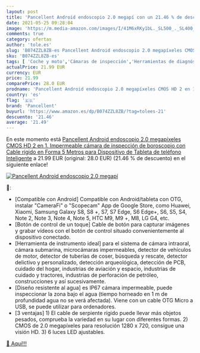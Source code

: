 ```yaml
---
layout: post
title: 'Pancellent Android endoscopio 2.0 megapí con un 21.46 % de descuento'
date: 2021-05-25 09:28:04
image: 'https://m.media-amazon.com/images/I/41M6xRKy1bL._SL500_._SL400_.jpg'
comments: true
category: ofertas
author: 'tole.es'
slug: 'B074ZZL8ZB-es Pancellent Android endoscopio 2.0 megapíxeles CMOS HD 2 en...'
sku: 'B074ZZL8ZB-es'
tags: [ 'Coche y moto','Cámaras de inspección','Herramientas de diagnóstico, test y medidores','Herramientas para coche','android','pancellent', ]
actualPrice: 21.99 EUR
currency: EUR
price: 21.99
comparePrice: 28.0 EUR
prodname: 'Pancellent Android endoscopio 2.0 megapíxeles CMOS HD 2 en 1. Impermeable cámara de inspección de boroscopio con Cable rígido en Forma  5 Metros  para Dispositivo de Tableta de teléfono Inteligente'
country: 'es'
flag: '🇪🇸'
brand: 'Pancellent'
buyurl: 'https://www.amazon.es/dp/B074ZZL8ZB/?tag=tolees-21'
descuento: '21.46'
average: '21.49'
---
```


En este momento está [Pancellent Android endoscopio 2.0 megapíxeles CMOS HD 2 en 1. Impermeable cámara de inspección de boroscopio con Cable rígido en Forma  5 Metros  para Dispositivo de Tableta de teléfono Inteligente](https://www.amazon.es/dp/B074ZZL8ZB/?tag=tolees-21) a 21.99 EUR (original: 28.0 EUR) (21.46 %  de descuento) en el siguiente enlace!

[![Pancellent Android endoscopio 2.0 megapí](https://m.media-amazon.com/images/I/41M6xRKy1bL._SL500_._SL400_.jpg)](https://www.amazon.es/dp/B074ZZL8ZB/?tag=tolees-21)

🔎:

- [Compatible con Android] Compatible con Android/tableta con OTG, instalar "CameraFi" o "Scopecam" App de Google Store, como Huawei, Xiaomi, Samsung Galaxy S8, S8 +, S7, S7 Edge, S6 Edge+, S6, S5, S4, Note 2, Note 3, Note 4, Note 5, HTC M9, M9 +, M8, LG G4, etc.
- [Botón de control de un toque] Cable de botón para capturar imágenes y grabar vídeos con el botón de control situado convenientemente al dispositivo conectado.
- [Herramienta de instrumento ideal] para el sistema de cámara intraoral, cámara submarina, microcámaras impermeables, detector de vehículos de motor, detector de tuberías de coser, búsqueda y rescate, detector delictivo y personalizado, detección arqueológica, detección de PCB, cuidado del hogar, industrias de aviación y espacio, industrias de cuidado y tractores, industrias de perforación de petróleo, construcciones y así sucesivamente.
- [Diseño resistente al agua] es IP67 cámara impermeable, puede inspeccionar la zona bajo el agua (tiempo horneado en 1 m de profundidad agua no se verá afectada). Viene con un cable OTG Micro a USB, se puede utilizar para ordenadores.
- [3 ventajas] 1) El cable de serpiente rígido puede llevar más objetos pesados, comprueba la variedad en su lugar con diferentes formas. 2) CMOS de 2.0 megapíxeles para resolución 1280 x 720, consigue una visión HD. 3) 6 luces LED ajustables.

[🛒 Aquí!!!](https://www.amazon.es/dp/B074ZZL8ZB/?tag=tolees-21)
